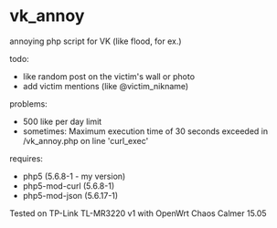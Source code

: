 # vk_annoy
annoying php script for VK (like flood, for ex.)

todo:
- like random post on the victim's wall or photo
- add victim mentions (like @victim_nikname)

problems:
- 500 like per day limit
- sometimes: Maximum execution time of 30 seconds exceeded in /vk_annoy.php on line 'curl_exec'

requires:
- php5 (5.6.8-1 - my version)
- php5-mod-curl (5.6.8-1)
- php5-mod-json (5.6.17-1)

Tested on TP-Link TL-MR3220 v1 with OpenWrt Chaos Calmer 15.05 
